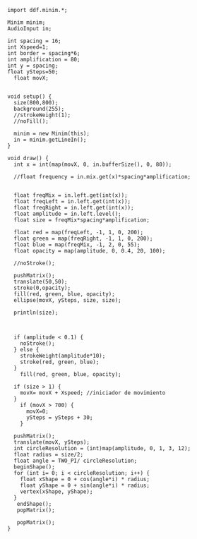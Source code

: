     import ddf.minim.*;

    Minim minim;
    AudioInput in;

    int spacing = 16;
    int Xspeed=1;
    int border = spacing*6;
    int amplification = 80;
    int y = spacing;
    float ySteps=50;
      float movX;


    void setup() {
      size(800,800);
      background(255);
      //strokeWeight(1);
      //noFill();

      minim = new Minim(this);
      in = minim.getLineIn();
    }

    void draw() {
      int x = int(map(movX, 0, in.bufferSize(), 0, 80));

      //float frequency = in.mix.get(x)*spacing*amplification;


      float freqMix = in.left.get(int(x));
      float freqLeft = in.left.get(int(x));
      float freqRight = in.left.get(int(x));
      float amplitude = in.left.level();
      float size = freqMix*spacing*amplification;

      float red = map(freqLeft, -1, 1, 0, 200);
      float green = map(freqRight, -1, 1, 0, 200);
      float blue = map(freqMix, -1, 2, 0, 55);
      float opacity = map(amplitude, 0, 0.4, 20, 100);

      //noStroke();

      pushMatrix();
      translate(50,50);
      stroke(0,opacity);
      fill(red, green, blue, opacity);
      ellipse(movX, ySteps, size, size);

      println(size);



      if (amplitude < 0.1) {
        noStroke();
      } else {
        strokeWeight(amplitude*10);
        stroke(red, green, blue);
      }
        fill(red, green, blue, opacity);

      if (size > 1) {
        movX= movX + Xspeed; //iniciador de movimiento
      }
        if (movX > 700) {
          movX=0;
          ySteps = ySteps + 30;
        }

      pushMatrix();
      translate(movX, ySteps);
      int circleResolution = (int)map(amplitude, 0, 1, 3, 12);
      float radius = size/2;
      float angle = TWO_PI/ circleResolution;
      beginShape();
      for (int i= 0; i < circleResolution; i++) {
        float xShape = 0 + cos(angle*i) * radius;
        float yShape = 0 + sin(angle*i) * radius;
        vertex(xShape, yShape);
      }
       endShape();
       popMatrix();

       popMatrix();
    }
